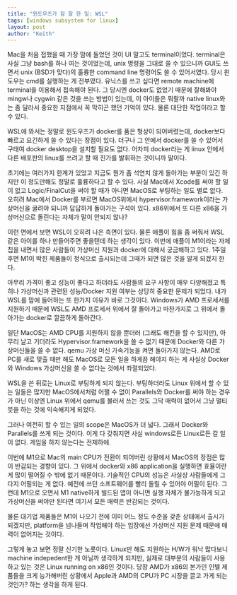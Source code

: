 ```yaml
---
title: "윈도우즈가 참 잘 한 일: WSL"
tags: [windows subsystem for linux]
layout: post
author: "Keith"
---
```


Mac을 처음 접했을 때 가장 맘에 들었던 것이 UI 말고도 terminal이었다. terminal은 사실 그냥 bash를 하나 여는 것이었는데, unix 명령을 그대로 쓸 수 있으니까 GUI도 쓰면서 unix (BSD가 맞다)의 훌륭한 command line 명령어도 쓸 수 있어서였다. 당시 윈도우는 cmd를 실행하는 게 전부였다. 유닉스를 쓰고 싶다면 remote machine에 terminal을 이용해서 접속해야 된다. 그 당시엔 docker도 없었기 때문에 잘해봐야 mingw나 cygwin 같은 것을 쓰는 방법이 있는데, 이 아이들은 뭐랄까 native linux와는 좀 달라서 중요한 지점에서 꼭 막히곤 했던 기억이 있다. 물론 대단한 작업이라고 할 수 있다.

WSL에 와서는 정말로 윈도우즈가 docker를 품은 형상이 되어버렸는데, docker보다 빠르고 요긴하게 쓸 수 있다는 장점이 있다. 더구나 그 안에서 docker를 쓸 수 있어서 구태여 docker desktop을 설치할 필요도 없다. 어차피 docker라는 게 linux 안에서 다른 배포판의 linux를 쓰려고 할 때 진가를 발휘하는 것이니까 말이다.

초기에는 여러가지 한계가 있었고 지금도 뭔가 좀 석연치 않게 돌아가는 부분이 있긴 하지만 이 정도만해도 정말로 훌륭하다고 할 수 있다. 사실 Mac에서 Xcode를 써야 할 일이 없고 Logic/FinalCut을 써야 할 때가 아니면 MacOS로 부팅하는 일도 별로 없다. 오히려 Mac에서 Docker를 부르면 MacOS위에서 hypervisor.framework이라는 가상머신을 굴려야 되니까 답답하게 돌아가는 구석이 있다. x86위에서 또 다른 x86을 가상머신으로 돌린다는 자체가 말이 안되지 않나? 

이런 면에서 보면 WSL이 오히려 나은 측면이 있다. 물론 애플이 힘을 좀 써줘서 WSL 같은 아이를 하나 만들어주면 좋을텐데 하는 생각이 있다. 이번에 애플이 M1이라는 자체 칩을 내면서 많은 사람들이 가상머신 지원과 docker에 대해서 궁금해하고 있다. 1주일 후면 M1이 박힌 제품들이 정식으로 출시되는데 그때가 되면 많은 것을 알게 되겠지 한다.

아무리 가격이 좋고 성능이 좋다고 하더라도 사람들의 요구 사항이 매우 다양해졌고 특히나 가상머신과 관련된 성능/Docker 지원 여부는 상당히 중요한 문제가 되었다. 내가 WSL를 맘에 들어하는 또 한가지 이유가 바로 그것이다. Windows가 AMD 프로세서를 지원하기 때문에 WSL도 AMD 프로세서 위에서 잘 돌아가고 마찬가지로 그 위에서 돌아가는 docker로 깔끔하게 돌아간다.

일단 MacOS는 AMD CPU를 지원하지 않을 뿐더러 (그래도 해킨을 할 수 있지만), 아무리 날고 기더라도 Hypervisor.framework을 쓸 수 없기 때문에 Docker와 다른 가상머신들을 쓸 수 없다. qemu 가상 머신 가속기능을 켜면 돌아가지 않는다. AMD로 PC를 새로 맞출 때만 해도 MacOS로 모든 일을 하게끔 해야지 하는 게 사실상 Docker와 Windows 가상머신을 쓸 수 없다는 것에서 좌절되었다. 

WSL을 쓴 뒤로는 Linux로 부팅하게 되지 않는다. 부팅하더라도 Linux 위에서 할 수 있는 일들은 많지만 MacOS에서처럼 어쩔 수 없이 Parallels와 Docker를 써야 하는 경우가 아닌 이상엔 Linux 위에서 qemu를 불러서 쓰는 것도 그닥 매력이 없어서 그냥 멀티 붓을 하는 것에 익숙해지게 되었다.

그러나 여전히 할 수 있는 일의 scope은 MacOS가 더 넓다. 그래서 Docker와 Parallels를 쓰게 되는 것이다. 이게 다 갖춰지면 사실 windows로든 Linux로든 갈 일이 없다. 게임을 하지 않는다는 전제하에. 

이번에 M1으로 Mac의 main CPU가 전환이 되어버린 상황에서 MacOS의 장점은 많이 반감되는 경향이 있다. 그 위에서 docker와 x86 application을 실행하면 효율이란 게 많이 떨어질 수 밖에 없기 때문이다. 기술적인 CPU의 성능은 사실상 사람들에게 그다지 어필되는 게 없다. 예전에 쓰던 소프트웨어를 빨리 돌릴 수 있어야 어필이 된다. 그런데 M1으로 오면서 M1 native하게 빌드된 앱이 아니면 실행 자체가 불가능하게 되고 가상머신을 써야만 된다면 여기서 모든 매력은 반감되는 것이다. 

물론 대기업 제품들은 M1이 나오기 전에 이미 어느 정도 수준을 갖춘 상태에서 출시가 되겠지만, platform을 넘나들며 작업해야 하는 입장에선 가상머신 지원 문제 때문에 매력이 없어지는 것이다.

그렇게 놓고 보면 정말 신기한 노릇이다. Linux만 해도 지원하는 H/W가 워낙 많다보니 machine indepedent한 게 아닐까 생각하게 되지만, 실제로 대부분의 사람들이 사용하고 있는 것은 Linux running on x86인 것이다. 당장 AMD가 x86의 본가인 인텔 제품들을 크게 능가해버린 상황에서 Apple과 AMD의 CPU가 PC 시장을 끌고 가게 되는 것인가? 하는 생각을 하게 된다. 